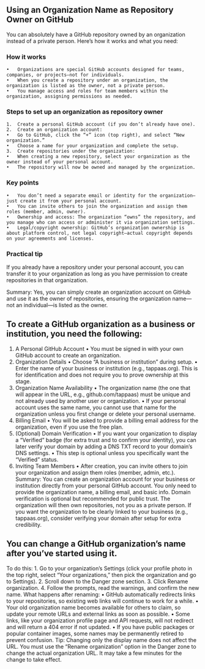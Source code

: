 

## Using an Organization Name as Repository Owner on GitHub
You can absolutely have a GitHub repository owned by an organization instead of a private person. Here’s how it works and what you need:

### How it works
	•	Organizations are special GitHub accounts designed for teams, companies, or projects—not for individuals.
	•	When you create a repository under an organization, the organization is listed as the owner, not a private person.
	•	You manage access and roles for team members within the organization, assigning permissions as needed.

### Steps to set up an organization as repository owner
	1.	Create a personal GitHub account (if you don’t already have one).
	2.	Create an organization account:
	•	Go to GitHub, click the “+” icon (top right), and select “New organization.”
	•	Choose a name for your organization and complete the setup.
	3.	Create repositories under the organization:
	•	When creating a new repository, select your organization as the owner instead of your personal account.
	•	The repository will now be owned and managed by the organization.

### Key points
	•	You don’t need a separate email or identity for the organization—just create it from your personal account.
	•	You can invite others to join the organization and assign them roles (member, admin, owner).
	•	Ownership and access: The organization “owns” the repository, and you manage who can access or administer it via organization settings.
	•	Legal/copyright ownership: GitHub’s organization ownership is about platform control, not legal copyright—actual copyright depends on your agreements and licenses.

### Practical tip
If you already have a repository under your personal account, you can transfer it to your organization as long as you have permission to create repositories in that organization.

Summary:
Yes, you can simply create an organization account on GitHub and use it as the owner of repositories, ensuring the organization name—not an individual—is listed as the owner.






## To create a GitHub organization as a business or institution, you need the following:
1. A Personal GitHub Account
	•	You must be signed in with your own GitHub account to create an organization.
2. Organization Details
	•	Choose “A business or institution” during setup.
	•	Enter the name of your business or institution (e.g., tappaas.org). This is for identification and does not require you to prove ownership at this stage.
3. Organization Name Availability
	•	The organization name (the one that will appear in the URL, e.g., github.com/tappaas) must be unique and not already used by another user or organization.
	•	If your personal account uses the same name, you cannot use that name for the organization unless you first change or delete your personal username.
4. Billing Email
	•	You will be asked to provide a billing email address for the organization, even if you use the free plan.
5. (Optional) Domain Verification
	•	If you want your organization to display a “Verified” badge (for extra trust and to confirm your identity), you can later verify your domain by adding a DNS TXT record to your domain’s DNS settings.
	•	This step is optional unless you specifically want the “Verified” status.
6. Inviting Team Members
	•	After creation, you can invite others to join your organization and assign them roles (member, admin, etc.).
Summary:
You can create an organization account for your business or institution directly from your personal GitHub account. You only need to provide the organization name, a billing email, and basic info. Domain verification is optional but recommended for public trust. The organization will then own repositories, not you as a private person.
If you want the organization to be clearly linked to your business (e.g., tappaas.org), consider verifying your domain after setup for extra credibility.


## You can change a GitHub organization’s name after you’ve started using it.
To do this:
	1.	Go to your organization’s Settings (click your profile photo in the top right, select “Your organizations,” then pick the organization and go to Settings).
	2.	Scroll down to the Danger zone section.
	3.	Click Rename organization.
	4.	Follow the prompts, read the warnings, and confirm the new name.
What happens after renaming:
	•	GitHub automatically redirects links to your repositories, so existing web links will continue to work for a while.
	•	Your old organization name becomes available for others to claim, so update your remote URLs and external links as soon as possible.
	•	Some links, like your organization profile page and API requests, will not redirect and will return a 404 error if not updated.
	•	If you have public packages or popular container images, some names may be permanently retired to prevent confusion.
Tip:
Changing only the display name does not affect the URL. You must use the “Rename organization” option in the Danger zone to change the actual organization URL.
It may take a few minutes for the change to take effect.